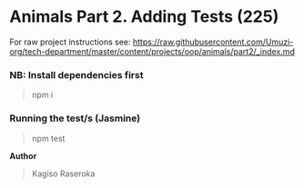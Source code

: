 # Animals Part 2. Adding Tests (225)
For raw project instructions see: https://raw.githubusercontent.com/Umuzi-org/tech-department/master/content/projects/oop/animals/part2/_index.md
### NB: Install dependencies first
> npm i

### Running the test/s (Jasmine)
> npm test

**Author**
> Kagiso Raseroka
